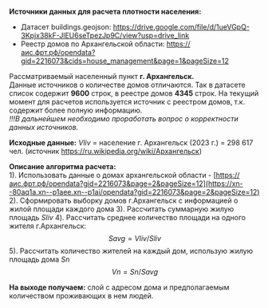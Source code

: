 **Источники данных для расчета плотности населения:**

- Датасет buildings.geojson: https://drive.google.com/file/d/1ueVGpQ-3Kpjx38kF-JlEU6seTpezJp9C/view?usp=drive_link
- Реестр домов по Архангельской области: https://аис.фрт.рф/opendata?gid=2216073&cids=house_management&page=1&pageSize=12

Рассматриваемый населенный пункт **г. Архангельск.**  
Данные источников о количестве домов отличаются. Так в датасете список содержит **9600** строк, в реестре домов **4345** строк. На текущий момент для расчетов используется источник с реестром домов, т.к. содержит более полную информацию.  
_!!!В дальнейшем необходимо проработать вопрос о корректности данных источников._

**Исходные данные:** $Vliv$ = население г. Архангельск (2023 г.) = 298 617 чел. (источник https://ru.wikipedia.org/wiki/Архангельск)

**Описание алгоритма расчета:**  
1). Использовать данные о домах архангельской области - [https://аис.фрт.рф/opendata?gid=2216073&page=2&pageSize=12](https://xn--80aq1a.xn--p1aee.xn--p1ai/opendata?gid=2216073&page=2&pageSize=12)
2). Сформировать выборку домов г.Архангельск с информацией о жилой площади каждого дома
3). Рассчитать суммарную жилую площадь $Sliv$
4). Рассчитать среднее количество площади на одного жителя г.Архангельск: $$Savg = Vliv/Sliv$$
5). Рассчитать количество жителей на каждый дом, использую жилую площадь дома $Sn$ $$Vn = Sn / Savg$$

**На выходе получаем:** слой с адресом дома и предполагаемым количеством проживающих в нем людей.
